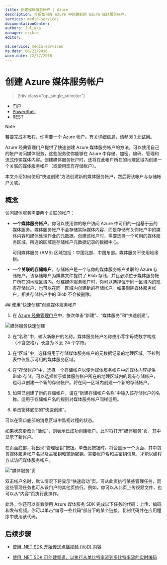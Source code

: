 ```yaml
---
title: 创建媒体服务帐户 | Azure
description: 介绍如何在 Azure 中创建新的 Azure 媒体服务帐户。
services: media-services
documentationCenter: 
authors: Juliako
manager: erikre
editor: 

ms.service: media-services
ms.date: 06/22/2016
wacn.date: 12/27/2016
---
```


# 创建 Azure 媒体服务帐户

> [!div class="op_single_selector"]
- [门户](./media-services-create-account.md)
- [PowerShell](./media-services-manage-with-powershell.md)
- [REST](https://docs.microsoft.com/zh-cn/rest/api/media/management/create-media-services-account)

> [!NOTE]
> 若要完成本教程，你需要一个 Azure 帐户。有关详细信息，请参阅 [ 1 元试用](https://www.azure.cn/pricing/1rmb-trial/?WT.mc_id=A261C142F)。

Azure 经典管理门户提供了快速创建 Azure 媒体服务帐户的方法。可以使用自己的帐户访问媒体服务，这些服务使你能够在 Azure 中存储、加密、编码、管理和流式传输媒体内容。创建媒体服务帐户时，还将在此帐户所在的地理区域内创建一个关联的媒体服务帐户（或使用现有存储帐户）。

本文介绍如何使用“快速创建”方法创建新的媒体服务帐户，然后将该帐户与存储帐户关联。

<a id="concepts"></a>
## 概念

访问媒体服务需要两个关联的帐户：

-   **一个媒体服务帐户**。你可以使用你的帐户访问 Azure 中可用的一组基于云的媒体服务。媒体服务帐户不会存储实际媒体内容，而是存储有关你帐户中的媒体内容和媒体处理作业的元数据。创建该帐户时，需要选择一个可用的媒体服务区域。所选的区域是存储帐户元数据记录的数据中心。

    可用媒体服务 (AMS) 区域包括：中国北部、中国东部。媒体服务不使用地缘组。

-   **一个关联的存储帐户**。存储帐户是一个与你的媒体服务帐户关联的 Azure 存储帐户。该存储帐户为媒体文件提供了 Blob 存储，并且必须位于媒体服务帐户所在的地理区域内。创建媒体服务帐户时，你可以选择位于同一区域内的现有存储帐户，也可以在同一区域内创建新的存储帐户。如果删除媒体服务帐户，相关存储帐户中的 Blob 不会被删除。

##<a id="quick"></a><a name="create-a-media-services-account-using-quick-create"></a> 使用“快速创建”创建媒体服务帐户

1. 在 [Azure 经典管理门户][]中，依次单击“新建”、“媒体服务”和“快速创建”。

![媒体服务快速创建](./media/media-services-create-account/wams-QuickCreate.png)

2. 在“名称”中，输入新帐户的名称。媒体服务帐户名称由小写字母或数字构成（不含空格），长度为 3 到 24 个字符。

3. 在“区域”中，选择将用于存储媒体服务帐户的元数据记录的地理区域。下拉列表中仅显示可用的媒体服务区域。

4. 在“存储帐户”中，选择一个存储帐户以便为媒体服务帐户中的媒体内容提供 Blob 存储。可以选择位于媒体服务帐户所在的地理区域内的现有存储帐户，也可以创建一个新的存储帐户。将在同一区域内创建一个新的存储帐户。

5. 如果已创建了新的存储帐户，请在“新建存储帐户名称”中输入该存储帐户的名称。适用于存储帐户名的规则对媒体服务帐户同样适用。

6. 单击窗体底部的“快速创建”。

可以在窗口底部的消息区域中监视过程的状态。

如果状态更改为“活动”，则表示已成功创建帐户。此时将打开“媒体服务”页，其中显示了新帐户。

在页面底部，将出现“管理密钥”按钮。单击此按钮时，将会显示一个页面，其中包含媒体服务帐户名以及主密钥和辅助密钥。需要帐户名和主密钥信息，才能以编程方式访问媒体服务帐户。

![“媒体服务”页](./media/media-services-create-account/wams-mediaservices-page.png)

双击帐户名时，默认情况下将显示“快速启动”页。可从此页执行某些管理任务，而这些管理任务也可从该门户的其他页执行。例如，你可以从此页上传视频文件，也可以从“内容”页执行此操作。

此外，你还可以查看使用 Azure 媒体服务 SDK 完成以下任务的代码：上传、编码和发布视频。你可以单击“编写一些代码”部分下的某个链接，复制代码并在应用程序中使用该代码。

## 后续步骤

- [使用 .NET SDK 开始传送点播视频 (VoD) 内容](./media-services-dotnet-get-started.md)

- [使用 .NET SDK 可创建频道，以执行从单比特率流到多比特率流的实时编码](./media-services-dotnet-creating-live-encoder-enabled-channel.md)

<!-- Reusable paths. -->

<!-- Anchors. -->
  [Concepts]: #concepts
  [Before you begin]: #begin
  [How to: Create a Media Services account using Quick Create]: #quick

<!-- URLs. -->

  [Web Platform Installer]: http://go.microsoft.com/fwlink/?linkid=255386

  [Azure 经典管理门户]: http://manage.windowsazure.cn/

<!---HONumber=Mooncake_Quality_Review_1118_2016-->